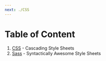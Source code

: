 ```yaml
---
next: ./CSS
---
```


# Table of Content

1. [CSS](./CSS) - Cascading Style Sheets
2. [Sass](./Sass) - Syntactically Awesome Style Sheets
